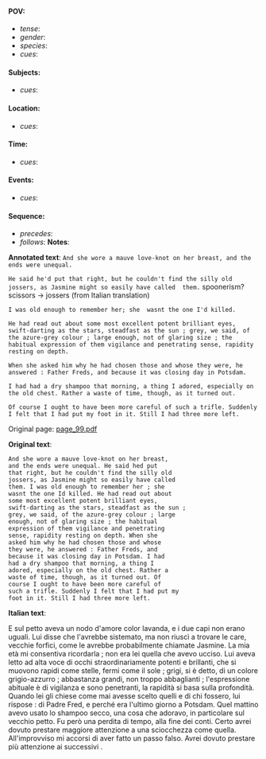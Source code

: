 #### POV: 
  - *tense*:
  - *gender*:
  - *species*:
  - *cues*:
#### Subjects:
  - *cues*:
#### Location:
  - *cues*:
#### Time:
  - *cues*:
#### Events:
  - *cues*:
#### Sequence:
  - *precedes*: 
  - *follows*:
**Notes**:


**Annotated text**:
`And she wore a mauve love-knot on her breast, and the ends were unequal.`

`He said he'd put that right, but he couldn't find the silly old jossers, as Jasmine might so easily have called  them.` spoonerism? scissors -> jossers (from Italian translation)

`I was old enough to remember her; she  wasnt the one I'd killed.`

`He had read out about some most excellent potent brilliant eyes, swift-darting as the stars, steadfast as the sun ; grey, we said, of the azure-grey colour ; large enough, not of glaring size ; the habitual expression of them vigilance and penetrating sense, rapidity resting on depth.`

`When she asked him why he had chosen those and whose they were, he answered : Father Freds, and because it was closing day in Potsdam.`

`I had had a dry shampoo that morning, a thing I adored, especially on the old chest. Rather a waste of time, though, as it turned out.`

`Of course I ought to have been more careful of such a trifle. Suddenly I felt that I had put my foot in it. Still I had three more left.`


Original page:
[page_99.pdf](https://github.com/vigji/cainjb/blob/main/source_material/pages/page_99.pdf)

**Original text**:
```
And she wore a mauve love-knot on her breast, 
and the ends were unequal. He said hed put 
that right, but he couldn't find the silly old 
jossers, as Jasmine might so easily have called 
them. I was old enough to remember her ; she 
wasnt the one Id killed. He had read out about 
some most excellent potent brilliant eyes, 
swift-darting as the stars, steadfast as the sun ; 
grey, we said, of the azure-grey colour ; large 
enough, not of glaring size ; the habitual 
expression of them vigilance and penetrating 
sense, rapidity resting on depth. When she 
asked him why he had chosen those and whose 
they were, he answered : Father Freds, and 
because it was closing day in Potsdam. I had 
had a dry shampoo that morning, a thing I 
adored, especially on the old chest. Rather a 
waste of time, though, as it turned out. Of 
course I ought to have been more careful of 
such a trifle. Suddenly I felt that I had put my 
foot in it. Still I had three more left. 
```


**Italian text**:

E sul petto aveva un nodo d'amore color lavanda, e i due capi non erano uguali. Lui disse che l'avrebbe sistemato, ma non riuscì a trovare le care, vecchie forfici, come le avrebbe probabilmente chiamate Jasmine. La mia età mi consentiva ricordarla ; non era lei quella che avevo ucciso. Lui aveva letto ad alta voce di occhi straordinariamente potenti e brillanti, che si muovono rapidi come stelle, fermi come il sole ; grigi, si è detto, di un colore grigio-azzurro ; abbastanza grandi, non troppo abbaglianti ; l'espressione abituale è di vigilanza e sono penetranti, la rapidità si basa sulla profondità. Quando lei gli chiese come mai avesse scelto quelli e di chi fossero, lui rispose : di Padre Fred, e perché era l'ultimo giorno a Potsdam. Quel mattino avevo usato lo shampoo secco, una cosa che adoravo, in particolare sul vecchio petto. Fu però una perdita di tempo, alla fine dei conti. Certo avrei dovuto prestare maggiore attenzione a una sciocchezza come quella. All'improvviso mi accorsi di aver fatto un passo falso. Avrei dovuto prestare più attenzione ai successivi .

